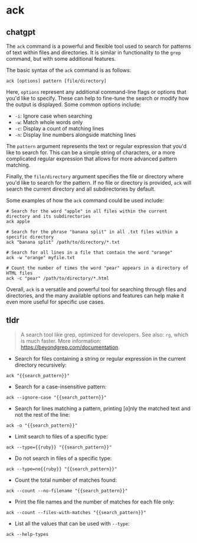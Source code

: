 # ack 
## chatgpt 
The `ack` command is a powerful and flexible tool used to search for patterns of text within files and directories. It is similar in functionality to the `grep` command, but with some additional features.

The basic syntax of the `ack` command is as follows:

```
ack [options] pattern [file/directory]
```

Here, `options` represent any additional command-line flags or options that you'd like to specify. These can help to fine-tune the search or modify how the output is displayed. Some common options include:

- `-i`: Ignore case when searching
- `-w`: Match whole words only
- `-c`: Display a count of matching lines
- `-n`: Display line numbers alongside matching lines

The `pattern` argument represents the text or regular expression that you'd like to search for. This can be a simple string of characters, or a more complicated regular expression that allows for more advanced pattern matching.

Finally, the `file/directory` argument specifies the file or directory where you'd like to search for the pattern. If no file or directory is provided, `ack` will search the current directory and all subdirectories by default.

Some examples of how the `ack` command could be used include:

```
# Search for the word "apple" in all files within the current directory and its subdirectories
ack apple

# Search for the phrase "banana split" in all .txt files within a specific directory
ack "banana split" /path/to/directory/*.txt

# Search for all lines in a file that contain the word "orange"
ack -w "orange" myfile.txt

# Count the number of times the word "pear" appears in a directory of HTML files
ack -c "pear" /path/to/directory/*.html
```

Overall, `ack` is a versatile and powerful tool for searching through files and directories, and the many available options and features can help make it even more useful for specific use cases. 

## tldr 
 
> A search tool like grep, optimized for developers.
> See also: `rg`, which is much faster.
> More information: <https://beyondgrep.com/documentation>.

- Search for files containing a string or regular expression in the current directory recursively:

`ack "{{search_pattern}}"`

- Search for a case-insensitive pattern:

`ack --ignore-case "{{search_pattern}}"`

- Search for lines matching a pattern, printing [o]nly the matched text and not the rest of the line:

`ack -o "{{search_pattern}}"`

- Limit search to files of a specific type:

`ack --type={{ruby}} "{{search_pattern}}"`

- Do not search in files of a specific type:

`ack --type=no{{ruby}} "{{search_pattern}}"`

- Count the total number of matches found:

`ack --count --no-filename "{{search_pattern}}"`

- Print the file names and the number of matches for each file only:

`ack --count --files-with-matches "{{search_pattern}}"`

- List all the values that can be used with `--type`:

`ack --help-types`
